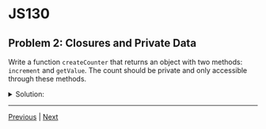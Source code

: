 # JS130
## Problem 2: Closures and Private Data

Write a function `createCounter` that returns an object with two methods: `increment` and `getValue`. The count should be private and only accessible through these methods.

<details>
<summary>Solution:</summary>

```javascript
function createCounter(start = 0) {
  let count = start; // private via closure
  return {
    increment() { count += 1; },
    getValue() { return count; },
  };
}

// Example:
const c = createCounter(5);
c.increment();
console.log(c.getValue()); // 6
```

</details>

---

[Previous](01.md) | [Next](03.md)